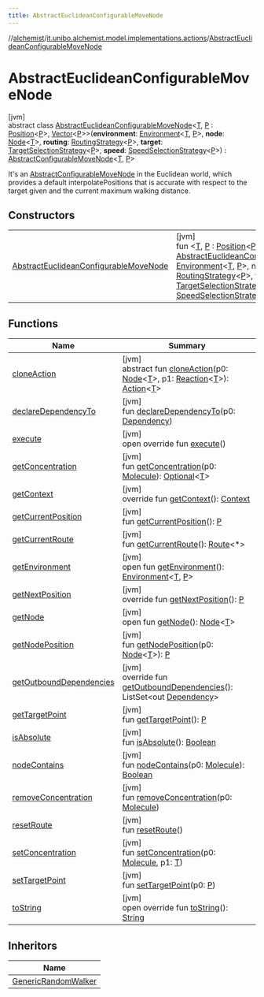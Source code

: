 ```yaml
---
title: AbstractEuclideanConfigurableMoveNode
---
```

//[alchemist](../../../index.html)/[it.unibo.alchemist.model.implementations.actions](../index.html)/[AbstractEuclideanConfigurableMoveNode](index.html)



# AbstractEuclideanConfigurableMoveNode



[jvm]\
abstract class [AbstractEuclideanConfigurableMoveNode](index.html)<[T](index.html), [P](index.html) : [Position](../../it.unibo.alchemist.model.interfaces/-position/index.html)<[P](index.html)>, [Vector](../../it.unibo.alchemist.model.interfaces.geometry/-vector/index.html)<[P](index.html)>>(**environment**: [Environment](../../it.unibo.alchemist.model.interfaces/-environment/index.html)<[T](index.html), [P](index.html)>, **node**: [Node](../../it.unibo.alchemist.model.interfaces/-node/index.html)<[T](index.html)>, **routing**: [RoutingStrategy](../../it.unibo.alchemist.model.interfaces.movestrategies/-routing-strategy/index.html)<[P](index.html)>, **target**: [TargetSelectionStrategy](../../it.unibo.alchemist.model.interfaces.movestrategies/-target-selection-strategy/index.html)<[P](index.html)>, **speed**: [SpeedSelectionStrategy](../../it.unibo.alchemist.model.interfaces.movestrategies/-speed-selection-strategy/index.html)<[P](index.html)>) : [AbstractConfigurableMoveNode](../-abstract-configurable-move-node/index.html)<[T](index.html), [P](index.html)> 

It's an [AbstractConfigurableMoveNode](../-abstract-configurable-move-node/index.html) in the Euclidean world, which provides a default interpolatePositions that is accurate with respect to the target given and the current maximum walking distance.



## Constructors


| | |
|---|---|
| [AbstractEuclideanConfigurableMoveNode](-abstract-euclidean-configurable-move-node.html) | [jvm]<br>fun <[T](index.html), [P](index.html) : [Position](../../it.unibo.alchemist.model.interfaces/-position/index.html)<[P](index.html)>, [Vector](../../it.unibo.alchemist.model.interfaces.geometry/-vector/index.html)<[P](index.html)>> [AbstractEuclideanConfigurableMoveNode](-abstract-euclidean-configurable-move-node.html)(environment: [Environment](../../it.unibo.alchemist.model.interfaces/-environment/index.html)<[T](index.html), [P](index.html)>, node: [Node](../../it.unibo.alchemist.model.interfaces/-node/index.html)<[T](index.html)>, routing: [RoutingStrategy](../../it.unibo.alchemist.model.interfaces.movestrategies/-routing-strategy/index.html)<[P](index.html)>, target: [TargetSelectionStrategy](../../it.unibo.alchemist.model.interfaces.movestrategies/-target-selection-strategy/index.html)<[P](index.html)>, speed: [SpeedSelectionStrategy](../../it.unibo.alchemist.model.interfaces.movestrategies/-speed-selection-strategy/index.html)<[P](index.html)>) |


## Functions


| Name | Summary |
|---|---|
| [cloneAction](../../it.unibo.alchemist.model.interfaces/-steering-action-with-target/index.html#1308842947%2FFunctions%2F-134779887) | [jvm]<br>abstract fun [cloneAction](../../it.unibo.alchemist.model.interfaces/-steering-action-with-target/index.html#1308842947%2FFunctions%2F-134779887)(p0: [Node](../../it.unibo.alchemist.model.interfaces/-node/index.html)<[T](index.html)>, p1: [Reaction](../../it.unibo.alchemist.model.interfaces/-reaction/index.html)<[T](index.html)>): [Action](../../it.unibo.alchemist.model.interfaces/-action/index.html)<[T](index.html)> |
| [declareDependencyTo](../-camera-see/index.html#1970369254%2FFunctions%2F-134779887) | [jvm]<br>fun [declareDependencyTo](../-camera-see/index.html#1970369254%2FFunctions%2F-134779887)(p0: [Dependency](../../it.unibo.alchemist.model.interfaces/-dependency/index.html)) |
| [execute](../-abstract-move-node/execute.html) | [jvm]<br>open override fun [execute](../-abstract-move-node/execute.html)() |
| [getConcentration](../-camera-see/index.html#-1328510210%2FFunctions%2F-134779887) | [jvm]<br>fun [getConcentration](../-camera-see/index.html#-1328510210%2FFunctions%2F-134779887)(p0: [Molecule](../../it.unibo.alchemist.model.interfaces/-molecule/index.html)): [Optional](https://docs.oracle.com/javase/8/docs/api/java/util/Optional.html)<[T](index.html)> |
| [getContext](../-abstract-move-node/get-context.html) | [jvm]<br>override fun [getContext](../-abstract-move-node/get-context.html)(): [Context](../../it.unibo.alchemist.model.interfaces/-context/index.html) |
| [getCurrentPosition](../-levy-walk/index.html#1706811851%2FFunctions%2F-134779887) | [jvm]<br>fun [getCurrentPosition](../-levy-walk/index.html#1706811851%2FFunctions%2F-134779887)(): [P](index.html) |
| [getCurrentRoute](../-levy-walk/index.html#-1147505500%2FFunctions%2F-134779887) | [jvm]<br>fun [getCurrentRoute](../-levy-walk/index.html#-1147505500%2FFunctions%2F-134779887)(): [Route](../../it.unibo.alchemist.model.interfaces/-route/index.html)<*> |
| [getEnvironment](../-levy-walk/index.html#-391547238%2FFunctions%2F-134779887) | [jvm]<br>open fun [getEnvironment](../-levy-walk/index.html#-391547238%2FFunctions%2F-134779887)(): [Environment](../../it.unibo.alchemist.model.interfaces/-environment/index.html)<[T](index.html), [P](index.html)> |
| [getNextPosition](../-abstract-configurable-move-node/get-next-position.html) | [jvm]<br>override fun [getNextPosition](../-abstract-configurable-move-node/get-next-position.html)(): [P](index.html) |
| [getNode](../-camera-see/index.html#-1981508984%2FFunctions%2F-134779887) | [jvm]<br>open fun [getNode](../-camera-see/index.html#-1981508984%2FFunctions%2F-134779887)(): [Node](../../it.unibo.alchemist.model.interfaces/-node/index.html)<[T](index.html)> |
| [getNodePosition](../-levy-walk/index.html#1299827309%2FFunctions%2F-134779887) | [jvm]<br>fun [getNodePosition](../-levy-walk/index.html#1299827309%2FFunctions%2F-134779887)(p0: [Node](../../it.unibo.alchemist.model.interfaces/-node/index.html)<[T](index.html)>): [P](index.html) |
| [getOutboundDependencies](../-abstract-action/get-outbound-dependencies.html) | [jvm]<br>override fun [getOutboundDependencies](../-abstract-action/get-outbound-dependencies.html)(): ListSet<out [Dependency](../../it.unibo.alchemist.model.interfaces/-dependency/index.html)> |
| [getTargetPoint](../-levy-walk/index.html#-1130383353%2FFunctions%2F-134779887) | [jvm]<br>fun [getTargetPoint](../-levy-walk/index.html#-1130383353%2FFunctions%2F-134779887)(): [P](index.html) |
| [isAbsolute](../-levy-walk/index.html#9650230%2FFunctions%2F-134779887) | [jvm]<br>fun [isAbsolute](../-levy-walk/index.html#9650230%2FFunctions%2F-134779887)(): [Boolean](https://kotlinlang.org/api/latest/jvm/stdlib/kotlin/-boolean/index.html) |
| [nodeContains](../-camera-see/index.html#1662898740%2FFunctions%2F-134779887) | [jvm]<br>fun [nodeContains](../-camera-see/index.html#1662898740%2FFunctions%2F-134779887)(p0: [Molecule](../../it.unibo.alchemist.model.interfaces/-molecule/index.html)): [Boolean](https://kotlinlang.org/api/latest/jvm/stdlib/kotlin/-boolean/index.html) |
| [removeConcentration](../-camera-see/index.html#-151459758%2FFunctions%2F-134779887) | [jvm]<br>fun [removeConcentration](../-camera-see/index.html#-151459758%2FFunctions%2F-134779887)(p0: [Molecule](../../it.unibo.alchemist.model.interfaces/-molecule/index.html)) |
| [resetRoute](../-levy-walk/index.html#1541249462%2FFunctions%2F-134779887) | [jvm]<br>fun [resetRoute](../-levy-walk/index.html#1541249462%2FFunctions%2F-134779887)() |
| [setConcentration](../-toggle-molecule-randomly/index.html#-330064727%2FFunctions%2F-134779887) | [jvm]<br>fun [setConcentration](../-toggle-molecule-randomly/index.html#-330064727%2FFunctions%2F-134779887)(p0: [Molecule](../../it.unibo.alchemist.model.interfaces/-molecule/index.html), p1: [T](index.html)) |
| [setTargetPoint](index.html#550794475%2FFunctions%2F-134779887) | [jvm]<br>fun [setTargetPoint](index.html#550794475%2FFunctions%2F-134779887)(p0: [P](index.html)) |
| [toString](../-abstract-action/to-string.html) | [jvm]<br>open override fun [toString](../-abstract-action/to-string.html)(): [String](https://kotlinlang.org/api/latest/jvm/stdlib/kotlin/-string/index.html) |


## Inheritors


| Name |
|---|
| [GenericRandomWalker](../-generic-random-walker/index.html) |

